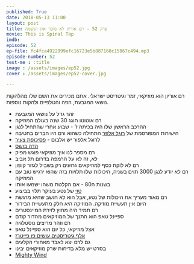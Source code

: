 ```yaml
---
published: True
date: 2018-05-13 11:00
layout: post
title: פרק 52 - רם אוריון לא מוכר את הנשמה
movie: This is Spinal Tap
imdb:
episode: 52
ep-file: fc4fca4922999efc16723e5b887160c15867c494.mp3
episode-number: 52
test-me : :title
image : /assets/images/ep52.jpg
cover : /assets/images/ep52-cover.jpg

---
```


רם אוריון הוא מוזיקאי, זמר וגיטריסט ישראלי. אתם מכירים את השם שלו מהלהקות נושאי המגבעת, הפה והטלפיים ולהקות נוספות.

* זהר גדל על נושאי המגבעת
* רם אוטוטו חוגג 30 שנה בעולם המוזיקה
* ההרכב הראשון שלו היה בכיתה ז’ - שבוע אחרי שהתחיל לנגן
* הישירות המפורסמת של [רוגל אלפר]() התחילה כשהוא ורם היו חברים בחטיבה
* לרוגל אלפור יש אלבום - [פסיכופת צעיר](https://www.mako.co.il/music-news/singles/Article-456b98653551231006.htm)
* [הדה בושס](https://he.wikipedia.org/wiki/%D7%94%D7%93%D7%94_%D7%91%D7%95%D7%A9%D7%A1)
* רם מספר לנו איך מוזיקאי פוגש מפיק
* לא, זה לא על הרמפה בדרום תל אביב
* רם לא לוקח כסף למוזיקאים גרועים רק בשביל לגזור קופון
* רם לא יודע לנגן 3000 תוים בשניה, היכולות שלו תלויות בזה שהוא ירגיש טוב עם המוזיקה
* בשנות ה80 - אם הקלטת משהו ישמעו אותו
* [טוי](https://www.youtube.com/watch?v=84LBjXaeKk4) של נטע בעיקר תלוי בביצוע
* רם מאוד מעריך את היכולות של נטע, אבל הוא לא חושב שהיא מרגשת
* היום אין תעשיית מוזיקה. המוזיקה היא חלק מתעשיית הבידור
* רם תמיד היה מחוץ לזירת המיינסטרים
* ספיינל טאפ הוא התנך של המוזיקאים מהדור קודם
* רם וזהר מריצים נוסטלגיה
* אצל מוזיקאי, כל יום הוא ספיינל טאפ
* [אלף גיטריסטים עושים פו פייטרז](https://www.youtube.com/watch?v=JozAmXo2bDE)
* גם לרם יצא לאבד מאחורי הקלעים
* בסרט יש מלא בדיחות שרק מוזיקאים יבינו
* [Mighty Wind](https://www.imdb.com/title/tt0310281/)